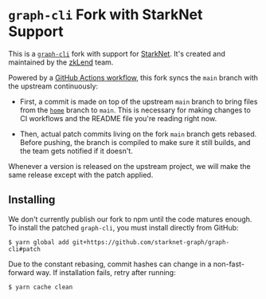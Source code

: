 # `graph-cli` Fork with StarkNet Support

This is a [`graph-cli`](https://github.com/graphprotocol/graph-cli) fork with support for [StarkNet](https://starknet.io/). It's created and maintained by the [zkLend](https://zklend.com/) team.

Powered by a [GitHub Actions workflow](https://github.com/starknet-graph/graph-cli/actions/workflows/sync.yml), this fork syncs the `main` branch with the upstream continuously:

- First, a commit is made on top of the upstream `main` branch to bring files from the [`home`](https://github.com/starknet-graph/graph-cli/tree/home) branch to `main`. This is necessary for making changes to CI workflows and the README file you're reading right now.

- Then, actual patch commits living on the fork `main` branch gets rebased. Before pushing, the branch is compiled to make sure it still builds, and the team gets notified if it doesn't.

Whenever a version is released on the upstream project, we will make the same release except with the patch applied.

## Installing

We don't currently publish our fork to npm until the code matures enough. To install the patched `graph-cli`, you must install directly from GitHub:

```console
$ yarn global add git+https://github.com/starknet-graph/graph-cli#patch
```

Due to the constant rebasing, commit hashes can change in a non-fast-forward way. If installation fails, retry after running:

```console
$ yarn cache clean
```
